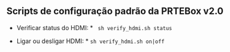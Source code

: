## Scripts de configuração padrão da PRTEBox v2.0

* Verificar status do HDMI: *
` sh verify_hdmi.sh status`

* Ligar ou desligar HDMI: *
`sh verify_hdmi.sh on|off`
